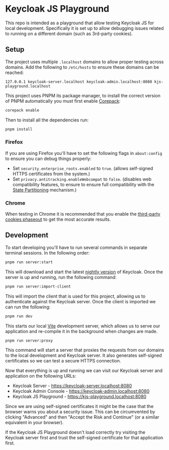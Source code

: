 # Keycloak JS Playground

This repo is intended as a playground that allow testing Keycloak JS for local development. Specifically it is set up to allow debugging issues related to running on a different domain (such as 3rd-party cookies).

## Setup

The project uses multiple `.localhost` domains to allow proper testing across domains. Add the following to `/etc/hosts` to ensure these domains can be reached:

```
127.0.0.1 keycloak-server.localhost keycloak-admin.localhost:8080 kjs-playground.localhost
```

This project uses PNPM its package manager, to install the correct version of PNPM automatically you must first enable [Corepack](https://nodejs.org/api/corepack.html):

```sh
corepack enable
```

Then to install all the dependencies run:

```sh
pnpm install
```

### Firefox

If you are using Firefox you'll have to set the following flags in `about:config` to ensure you can debug things properly:

- Set `security.enterprise_roots.enabled` to `true`. (allows self-signed HTTPS certificates from the system.)
- Set `privacy.antitracking.enableWebcompat` to `false`. (disables web compatibility features, to ensure to ensure full compatibility with the [State Partitioning](https://developer.mozilla.org/en-US/docs/Web/Privacy/State_Partitioning) mechanism.)

### Chrome

When testing in Chrome it is recommended that you enable the [third-party cookies phaseout](https://developers.google.com/privacy-sandbox/blog/cookie-countdown-2023oct#test) to get the most accurate results. 

## Development

To start developing you'll have to run several commands in separate terminal sessions. In the following order:

```sh
pnpm run server:start
```

This will download and start the latest [nightly version](https://github.com/keycloak/keycloak/releases/tag/nightly) of Keycloak. Once the server is up and running, run the following command:

```sh
pnpm run server:import-client
```

This will import the client that is used for this project, allowing us to authenticate against the Keycloak server. Once the client is imported we can run the following:

```sh
pnpm run dev
```

This starts our local [Vite](https://vitejs.dev/) development server, which allows us to serve our application and re-compile it in the background when changes are made.

```sh
pnpm run server:proxy
```

This command will start a server that proxies the requests from our domains to the local development and Keycloak server. It also generates self-signed certificates so we can test a secure HTTPS connection.

Now that everything is up and running we can visit our Keycloak server and application on the following URLs:

- Keycloak Server - https://keycloak-server.localhost:8080
- Keycloak Admin Console - https://keycloak-admin.localhost:8080
- Keycloak JS Playground - https://kjs-playground.localhost:8080

Since we are using self-signed certificates it might be the case that the browser warns you about a security issue. This can be circumvented by clicking "Advanced" and then "Accept the Risk and Continue" (or a similar equivalent in your browser).

If the Keycloak JS Playground doesn't load correctly try visiting the Keycloak server first and trust the self-signed certificate for that application first.

